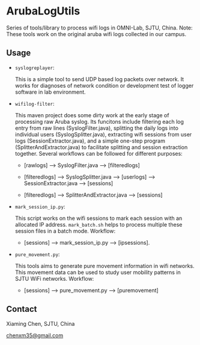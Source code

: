 ArubaLogUtils
========

Series of tools/library to process wifi logs in OMNI-Lab, SJTU, China.
Note: These tools work on the original aruba wifi logs collected in our campus.


Usage
--------

* `syslogreplayer`:

  This is a simple tool to send UDP based log packets over network. It works for diagnoses of network condition or development test of logger software in lab environment.


* `wifilog-filter`:

  This maven project does some dirty work at the early stage of processing raw Aruba syslog.
  Its funcitons include filtering each log entry from raw lines (SyslogFilter.java), splitting the daily logs into individual users (SyslogSplitter.java), extracting wifi sessions from user logs (SessionExtractor.java), and a simple one-step program (SplitterAndExtractor.java) to facilitate
  splitting and session extraction together.
  Several workflows can be followed for different purposes:

  * [rawlogs] --> SyslogFilter.java --> [filteredlogs]

  * [filteredlogs] --> SyslogSplitter.java --> [userlogs] --> SessionExtractor.java --> [sessions]

  * [filteredlogs] --> SplitterAndExtractor.java --> [sessions]


* `mark_session_ip.py`:

  This script works on the wifi sessions to mark each session with an allocated IP address.
  `mark_batch.sh` helps to process multiple these session files in a batch mode. Workflow:
  
  * [sessions] --> mark_session_ip.py --> [ipsessions].
  
  
  
* `pure_movement.py`:

  This tools aims to generate pure movement information in wifi networks. This movement data can be used to study
  user mobility patterns in SJTU WiFi networks. Workflow:
  
  * [sessions] --> pure_movement.py --> [puremovement]



Contact
--------

Xiaming Chen, SJTU, China

chenxm35@gmail.com
